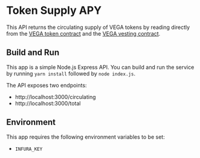 # Token Supply APY

This API returns the circulating supply of VEGA tokens by reading directly from the [VEGA token contract](https://etherscan.io/address/0xcb84d72e61e383767c4dfeb2d8ff7f4fb89abc6e) and the [VEGA vesting contract](https://etherscan.io/address/0x23d1bfe8fa50a167816fbd79d7932577c06011f4).

## Build and Run

This app is a simple Node.js Express API. You can build and run the service by running `yarn install` followed by `node index.js`.

The API exposes two endpoints:

* http://localhost:3000/circulating
* http://localhost:3000/total

## Environment

This app requires the following environment variables to be set:

* `INFURA_KEY`
